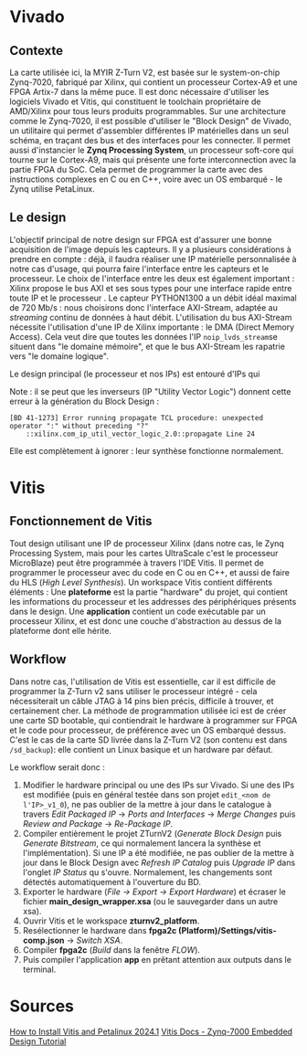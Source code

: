 
# Vivado

## Contexte

La carte utilisée ici, la MYIR Z-Turn V2, est basée sur le system-on-chip Zynq-7020, fabriqué par Xilinx, qui contient un processeur Cortex-A9 et une FPGA Artix-7 dans la même puce. Il est donc nécessaire d'utiliser les logiciels Vivado et Vitis, qui constituent le toolchain propriétaire de AMD/Xilinx pour tous leurs produits programmables.
Sur une architecture comme le Zynq-7020, il est possible d'utiliser le "Block Design" de Vivado, un utilitaire qui permet d'assembler différentes IP matérielles dans un seul schéma, en traçant des bus et des interfaces pour les connecter. Il permet aussi d'instancier le **Zynq Processing System**, un processeur soft-core qui tourne sur le Cortex-A9, mais qui présente une forte interconnection avec la partie FPGA du SoC. Cela permet de programmer la carte avec des instructions complexes en C ou en C++, voire avec un OS embarqué - le Zynq utilise PetaLinux.

## Le design

L'objectif principal de notre design sur FPGA est d'assurer une bonne acquisition de l'image depuis les capteurs. Il y a plusieurs considérations à prendre en compte : déjà, il faudra réaliser une IP matérielle personnalisée à notre cas d'usage, qui pourra faire l'interface entre les capteurs et le processeur. Le choix de l'interface entre les deux est également important : Xilinx propose le bus AXI et ses sous types pour une interface rapide entre toute IP et le processeur . Le capteur PYTHON1300 a un débit idéal maximal de 720 Mb/s : nous choisirons donc l'interface AXI-Stream, adaptée au *streaming* continu de données à haut débit.
L'utilisation du bus AXI-Stream nécessite l'utilisation d'une IP de Xilinx importante : le DMA (Direct Memory Access). Cela veut dire que toutes les données l'IP `noip_lvds_stream`se situent dans "le domaine mémoire", et que le bus AXI-Stream les rapatrie vers "le domaine logique".

Le design principal (le processeur et nos IPs) est entouré d'IPs qui

Note : il se peut que les inverseurs (IP "Utility Vector Logic") donnent cette erreur à la génération du Block Design :
```
[BD 41-1273] Error running propagate TCL procedure: unexpected operator ":" without preceding "?"
    ::xilinx.com_ip_util_vector_logic_2.0::propagate Line 24
```
Elle est complètement à ignorer : leur synthèse fonctionne normalement.

# Vitis

## Fonctionnement de Vitis

Tout design utilisant une IP de processeur Xilinx (dans notre cas, le Zynq Processing System, mais pour les cartes UltraScale c'est le processeur MicroBlaze) peut être programmée à travers l'IDE Vitis. Il permet de programmer le processeur avec du code en C ou en C++, et aussi de faire du HLS (*High Level Synthesis*).
Un workspace Vitis contient différents éléments : 
Une **plateforme** est la partie "hardware" du projet, qui contient les informations du processeur et les addresses des périphériques présents dans le design.
Une **application** contient un code exécutable par un processeur Xilinx, et est donc une couche d'abstraction au dessus de la plateforme dont elle hérite.

## Workflow

Dans notre cas, l'utilisation de Vitis est essentielle, car il est difficile de programmer la Z-Turn v2 sans utiliser le processeur intégré - cela nécessiterait un câble JTAG à 14 pins bien précis, difficile à trouver, et certainement cher. La méthode de programmation utilisée ici est de créer une carte SD bootable, qui contiendrait le hardware à programmer sur FPGA et le code pour processeur, de préférence avec un OS embarqué dessus. C'est le cas de la carte SD livrée dans la Z-Turn V2 (son contenu est dans `/sd_backup`): elle contient un Linux basique et un hardware par défaut.

Le workflow serait donc :
1. Modifier le hardware principal ou une des IPs sur Vivado. Si une des IPs est modifiée (puis en général testée dans son projet `edit_<nom de l'IP>_v1_0`), ne pas oublier de la mettre à jour dans le catalogue à travers *Edit Packaged IP* -> *Ports and Interfaces* -> *Merge Changes* puis *Review and Package* -> *Re-Package IP*. 
2. Compiler entièrement le projet ZTurnV2 (*Generate Block Design* puis *Generate Bitstream*, ce qui normalement lancera la synthèse et l'implémentation). Si une IP a été modifiée, ne pas oublier de la mettre à jour dans le Block Design avec *Refresh IP Catalog* puis *Upgrade IP* dans l'onglet *IP Status* qu s'ouvre. Normalement, les changements sont détectés automatiquement à l'ouverture du BD.
3. Exporter le hardware (*File -> Export -> Export Hardware*) et écraser le fichier **main_design_wrapper.xsa** (ou le sauvegarder dans un autre xsa).
4. Ouvrir Vitis et le workspace **zturnv2_platform**.
5. Resélectionner le hardware dans **fpga2c (Platform)/Settings/vitis-comp.json** -> *Switch XSA*.
6. Compiler **fpga2c** (*Build* dans la fenêtre *FLOW*).
7. Puis compiler l'application **app** en prêtant attention aux outputs dans le terminal.

# Sources

[How to Install Vitis and Petalinux 2024.1](https://www.fpgadeveloper.com/how-to-install-vitis-and-petalinux-2024.1/)
[Vitis Docs - Zynq-7000 Embedded Design Tutorial](https://xilinx.github.io/Embedded-Design-Tutorials/docs/2023.1/build/html/docs/Introduction/Zynq7000-EDT/Zynq7000-EDT.html)
